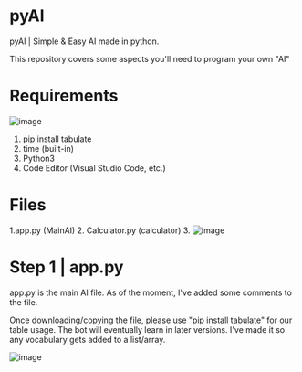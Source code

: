 # pyAI
pyAI | Simple &amp; Easy AI made in python.


This repository covers some aspects you'll need to program your own "AI"

# Requirements
![image](https://user-images.githubusercontent.com/124404225/216718745-5b63600b-f221-41dc-90a5-f1d17d57f664.png)

1. pip install tabulate
2. time (built-in)
3. Python3
4. Code Editor (Visual Studio Code, etc.)

# Files
1.app.py (MainAI)
2. Calculator.py (calculator)
3. ![image](https://user-images.githubusercontent.com/124404225/216718915-4eb2ba81-a7d9-4215-b194-507696440313.png)


# Step 1 | app.py
app.py is the main AI file. 
As of the moment, I've added some comments to the file.

Once downloading/copying the file, please use "pip install tabulate" for our table usage.
The bot will eventually learn in later versions. I've made it so any vocabulary gets added to a list/array.

![image](https://user-images.githubusercontent.com/124404225/216718665-64d47ffe-5324-4e5a-a284-189bd4051fb8.png)
